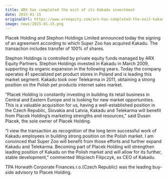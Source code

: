 ```yaml
---
title: ARX has completed the exit of its Kakadu investment
date: 2015-01-15
originalUrl: https://www.arxequity.com/arx-has-completed-the-exit-kakadu-investment/
image: news/2015-01-15.png
---
```


Placek Holding and Stephon Holdings Limited announced today the signing of an agreement according to which Super Zoo has acquired Kakadu. The transaction includes transfer of 100% of shares.

Stephon Holdings is controlled by private equity funds managed by ARX Equity Partners. Stephon Holdings invested in Kakadu in March 2009, supporting its organic expansion in the following years. Today the company operates 41 specialized pet product stores in Poland and is leading this market segment. Kakadu took over Telekarma in 2011, obtaining a strong position on the Polish pet products internet sales market.

“Placek Holding is constantly investing in building its retail business in Central and Eastern Europe and is looking for new market opportunities. This is a valuable acquisition for us, having a well-established position in the Czech Republic, Slovakia and Latvia, Kakadu and Telekarma will benefit from Placek Holding’s marketing strengths and resources,” said Dusan Placek, the sole owner of Placek Holding.

“I view the transaction as recognition of the long term successful work of Kakadu employees in building strong position on the Polish market. I am convinced that Super Zoo will benefit from those efforts and further expand Kakadu and Telekarma. Becoming part of Placek Holding will strengthen leading position of Kakadu on the Polish market and will allow for its further, stable development,” commented Wojciech Filipczyk, ex CEO of Kakadu.

TPA Horwath Corporate Finances.r.o.(Czech Republic) was the leading buy-side advisory to Placek Holding.
